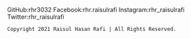 GitHub:rhr3032
	Facebook:rhr.raisulrafi
	Instagram:rhr_raisulrafi
	Twitter:rhr_raisulrafi


	Copyright 2021 Raisul Hasan Rafi | All Rights Reserved.